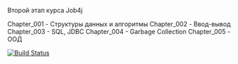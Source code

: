 Второй этап курса Job4j

Chapter_001 - Структуры данных и алгоритмы
Chapter_002 - Ввод-вывод
Chapter_003 - SQL, JDBC
Chapter_004 - Garbage Collection
Chapter_005 - ООД

[![Build Status](https://travis-ci.org/Rexgrid/job4j_design.svg?branch=master)](https://travis-ci.org/Rexgrid/job4j_design)
